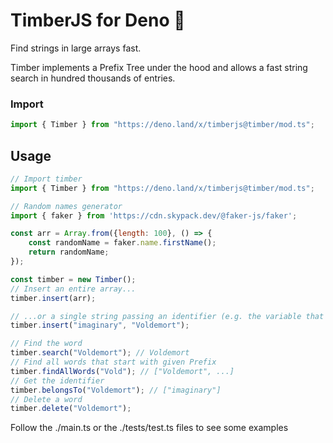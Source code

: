 # TimberJS for Deno 🍃

Find strings in large arrays fast.

Timber implements a Prefix Tree under the hood and allows a fast string search in hundred thousands of entries.
<h3>Import</h3>

```javascript
import { Timber } from "https://deno.land/x/timberjs@timber/mod.ts";
```

<h2><b>Usage</b></h2>

```javascript
// Import timber
import { Timber } from "https://deno.land/x/timberjs@timber/mod.ts";

// Random names generator
import { faker } from 'https://cdn.skypack.dev/@faker-js/faker';

const arr = Array.from({length: 100}, () => {
    const randomName = faker.name.firstName();
    return randomName;
});

const timber = new Timber();
// Insert an entire array...
timber.insert(arr);

// ...or a single string passing an identifier (e.g. the variable that contains that value or a category)
timber.insert("imaginary", "Voldemort");

// Find the word
timber.search("Voldemort"); // Voldemort
// Find all words that start with given Prefix
timber.findAllWords("Vold"); // ["Voldemort", ...]
// Get the identifier
timber.belongsTo("Voldemort"); // ["imaginary"]
// Delete a word
timber.delete("Voldemort");
```

Follow the ./main.ts or the ./tests/test.ts files to see some examples